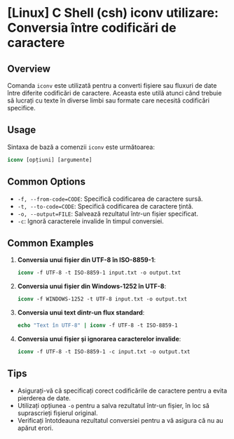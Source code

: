 # [Linux] C Shell (csh) iconv utilizare: Conversia între codificări de caractere

## Overview
Comanda `iconv` este utilizată pentru a converti fișiere sau fluxuri de date între diferite codificări de caractere. Aceasta este utilă atunci când trebuie să lucrați cu texte în diverse limbi sau formate care necesită codificări specifice.

## Usage
Sintaxa de bază a comenzii `iconv` este următoarea:

```csh
iconv [opțiuni] [argumente]
```

## Common Options
- `-f, --from-code=CODE`: Specifică codificarea de caractere sursă.
- `-t, --to-code=CODE`: Specifică codificarea de caractere țintă.
- `-o, --output=FILE`: Salvează rezultatul într-un fișier specificat.
- `-c`: Ignoră caracterele invalide în timpul conversiei.

## Common Examples
1. **Conversia unui fișier din UTF-8 în ISO-8859-1**:
   ```csh
   iconv -f UTF-8 -t ISO-8859-1 input.txt -o output.txt
   ```

2. **Conversia unui fișier din Windows-1252 în UTF-8**:
   ```csh
   iconv -f WINDOWS-1252 -t UTF-8 input.txt -o output.txt
   ```

3. **Conversia unui text dintr-un flux standard**:
   ```csh
   echo "Text în UTF-8" | iconv -f UTF-8 -t ISO-8859-1
   ```

4. **Conversia unui fișier și ignorarea caracterelor invalide**:
   ```csh
   iconv -f UTF-8 -t ISO-8859-1 -c input.txt -o output.txt
   ```

## Tips
- Asigurați-vă că specificați corect codificările de caractere pentru a evita pierderea de date.
- Utilizați opțiunea `-o` pentru a salva rezultatul într-un fișier, în loc să suprascrieți fișierul original.
- Verificați întotdeauna rezultatul conversiei pentru a vă asigura că nu au apărut erori.
